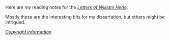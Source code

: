 Here are my reading notes for the [_Letters of William Herle_](http://www.livesandletters.ac.uk/herle/index.html).

Mostly these are the interesting bits for my dissertation, but others might be intrigued.

_[Copyright information](http://www.livesandletters.ac.uk/herle/copyright.html)_

